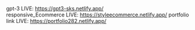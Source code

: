 gpt-3 LIVE: https://gpt3-sks.netlify.app/                                                                                                                              
responsive_Ecommerce  LIVE:  https://styleecommerce.netlify.app/
portfolio link LIVE: https://portfolio282.netlify.app/
